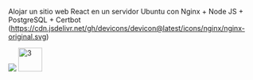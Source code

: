 Alojar un sitio web React en un servidor Ubuntu con Nginx + Node JS + PostgreSQL + Certbot
(https://cdn.jsdelivr.net/gh/devicons/devicon@latest/icons/nginx/nginx-original.svg)

<img src="https://cdn.jsdelivr.net/gh/devicons/devicon@latest/icons/nginx/nginx-original.svg" />
 <img src="https://cdn.jsdelivr.net/gh/devicons/devicon@latest/icons/nginx/nginx-original.svg" width="48" height="48" alt="3" />
